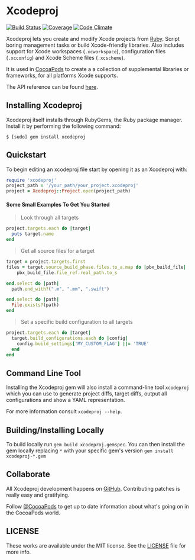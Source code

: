 # Xcodeproj

[![Build Status](https://img.shields.io/travis/CocoaPods/Xcodeproj/master.svg?style=flat)](https://travis-ci.org/CocoaPods/Xcodeproj)
[![Coverage](https://img.shields.io/codeclimate/coverage/github/CocoaPods/Xcodeproj.svg?style=flat)](https://codeclimate.com/github/CocoaPods/Xcodeproj)
[![Code Climate](https://img.shields.io/codeclimate/maintainability/CocoaPods/Xcodeproj.svg?style=flat&label=code%20climate)](https://codeclimate.com/github/CocoaPods/Xcodeproj)

Xcodeproj lets you create and modify Xcode projects from [Ruby][ruby].
Script boring management tasks or build Xcode-friendly libraries. Also includes
support for Xcode workspaces (`.xcworkspace`), configuration files (`.xcconfig`) and
Xcode Scheme files (`.xcscheme`).

It is used in [CocoaPods](https://github.com/CocoaPods/CocoaPods) to create a
a collection of supplemental libraries or frameworks, for all platforms Xcode supports.

The API reference can be found [here](http://www.rubydoc.info/gems/xcodeproj).

## Installing Xcodeproj

Xcodeproj itself installs through RubyGems, the Ruby package manager. Install it
by performing the following command:

    $ [sudo] gem install xcodeproj

## Quickstart

To begin editing an xcodeproj file start by opening it as an Xcodeproj with:

```ruby
require 'xcodeproj'
project_path = '/your_path/your_project.xcodeproj'
project = Xcodeproj::Project.open(project_path)
```

#### Some Small Examples To Get You Started

> Look through all targets

```ruby
project.targets.each do |target|
  puts target.name
end
```

> Get all source files for a target

```ruby
target = project.targets.first
files = target.source_build_phase.files.to_a.map do |pbx_build_file|
	pbx_build_file.file_ref.real_path.to_s

end.select do |path|
  path.end_with?(".m", ".mm", ".swift")

end.select do |path|
  File.exists?(path)
end
```

> Set a specific build configuration to all targets

```ruby
project.targets.each do |target|
  target.build_configurations.each do |config|
    config.build_settings['MY_CUSTOM_FLAG'] ||= 'TRUE'
  end
end
```

## Command Line Tool

Installing the Xcodeproj gem will also install a command-line tool `xcodeproj` which you can
use to generate project diffs, target diffs, output all configurations and show a YAML representation.

For more information consult `xcodeproj --help`.

## Building/Installing Locally

To build locally run `gem build xcodeproj.gemspec`. You can then install the gem locally replacing
`*` with your specific gem's version `gem install xcodeproj-*.gem`

## Collaborate

All Xcodeproj development happens on [GitHub][xcodeproj]. Contributing patches
is really easy and gratifying.

Follow [@CocoaPods][twitter] to get up to date information about what's
going on in the CocoaPods world.

## LICENSE

These works are available under the MIT license. See the [LICENSE][license] file
for more info.

[twitter]: http://twitter.com/CocoaPods
[ruby]: http://www.ruby-lang.org/en/
[xcodeproj]: https://github.com/cocoapods/xcodeproj
[tickets]: https://github.com/cocoapods/xcodeproj/issues
[license]: LICENSE
